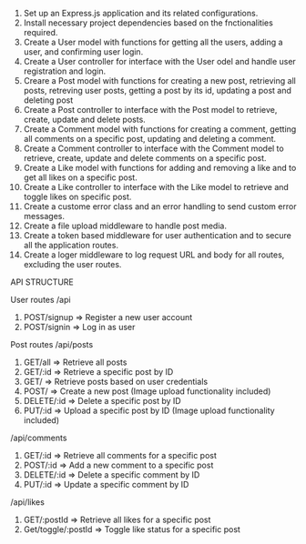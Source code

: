 01. Set up an Express.js application and its related configurations.
02. Install necessary project dependencies based on the fnctionalities required.
03. Create a User model with functions for getting all the users, adding a user, and confirming user login.
04. Create a User controller for interface with the User odel and handle user registration and login.
05. Creare a Post model with functions for creating a new post, retrieving all posts, retreving user posts, getting a post by its id, updating a post and deleting post
06. Create a Post controller to interface with the Post model to retrieve, create, update and delete posts.
07. Create a Comment model with functions for creating a comment, getting all comments on a specific post, updating and deleting a comment.
08. Create a Comment controller to interface with the Comment model to retrieve, create, update and delete comments on a specific post.
09. Create a Like model with functions for adding and removing a like and to get all likes on a specific post.
10. Create a Like controller to interface with the Like model to retrieve and toggle likes on specific post.
11. Create a custome error class and an error handling to send custom error messages.
12. Create a file upload middleware to handle post media.
13. Create a token based middleware for user authentication and to secure all the application routes.
14. Create a loger middleware to log request URL and body for all routes, excluding the user routes.

API STRUCTURE

User routes
/api
  01. POST/signup => Register a new user account
  02. POST/signin => Log in as user

Post routes
/api/posts
  01. GET/all => Retrieve all posts
  02. GET/:id => Retrieve a specific post by ID
  03. GET/ => Retrieve posts based on user credentials
  04. POST/ => Create a new post (Image upload functionality included)
  05. DELETE/:id => Delete a specific post by ID
  06. PUT/:id => Upload a specific post by ID (Image upload functionality included)

/api/comments
  01. GET/:id => Retrieve all comments for a specific post
  02. POST/:id => Add a new comment to a specific post
  03. DELETE/:id => Delete a specific comment by ID
  04. PUT/:id => Update a specific comment by ID

/api/likes
  01. GET/:postId => Retrieve all likes for a specific post
  02. Get/toggle/:postId => Toggle like status for a specific post
  
  
